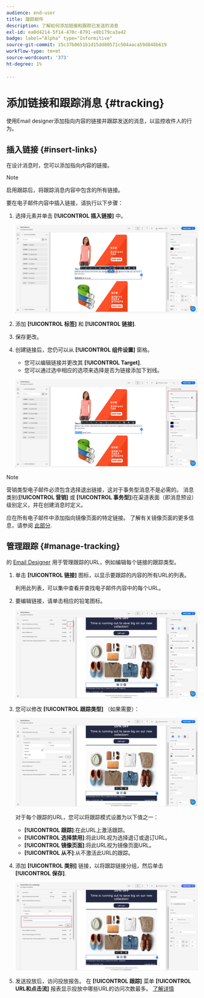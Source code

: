 ```yaml
---
audience: end-user
title: 跟踪邮件
description: 了解如何添加链接和跟踪已发送的消息
exl-id: ea0d4214-5f14-470c-8791-e8b179ca3a42
badge: label="Alpha" type="Informitive"
source-git-commit: 15c37b0651b1d15dd80571c504aaca59d848b619
workflow-type: tm+mt
source-wordcount: '373'
ht-degree: 1%

---
```


# 添加链接和跟踪消息 {#tracking}

使用Email designer添加指向内容的链接并跟踪发送的消息，以监控收件人的行为。

## 插入链接 {#insert-links}

在设计消息时，您可以添加指向内容的链接。

>[!NOTE]
>
>启用跟踪后，将跟踪消息内容中包含的所有链接。

要在电子邮件内容中插入链接，请执行以下步骤：

1. 选择元素并单击 **[!UICONTROL 插入链接]** 中。

   ![](assets/message-tracking-insert-link.png)

1. 添加 **[!UICONTROL 标签]** 和 **[!UICONTROL 链接]**.

1. 保存更改。

1. 创建链接后，您仍可以从 **[!UICONTROL 组件设置]** 窗格。

   * 您可以编辑链接并更改其 **[!UICONTROL Target]**.
   * 您可以通过选中相应的选项来选择是否为链接添加下划线。

   ![](assets/message-tracking-link-settings.png)

>[!NOTE]
>
>营销类型电子邮件必须包含选择退出链接，这对于事务型消息不是必需的。 消息类别(**[!UICONTROL 营销]** 或 **[!UICONTROL 事务型]**)在渠道表面（即消息预设）级别定义，并在创建消息时定义。

应在所有电子邮件中添加指向镜像页面的特定链接。 了解有关镜像页面的更多信息，请参阅 [此部分](mirror-page.md).

## 管理跟踪 {#manage-tracking}

的 [Email Designer](create-email-content.md) 用于管理跟踪的URL，例如编辑每个链接的跟踪类型。

1. 单击 **[!UICONTROL 链接]** 图标，以显示要跟踪的内容的所有URL的列表。

   利用此列表，可以集中查看并查找电子邮件内容中的每个URL。

1. 要编辑链接，请单击相应的铅笔图标。

   ![](assets/message-tracking-edit-links.png)

1. 您可以修改 **[!UICONTROL 跟踪类型]** （如果需要）：

   ![](assets/message-tracking-edit-a-link.png)

   对于每个跟踪的URL，您可以将跟踪模式设置为以下值之一：

   * **[!UICONTROL 跟踪]**:在此URL上激活跟踪。
   * **[!UICONTROL 选择禁用]**:将此URL视为选择退订或退订URL。
   * **[!UICONTROL 镜像页面]**:将此URL视为镜像页面URL。
   * **[!UICONTROL 从不]**:从不激活此URL的跟踪。 <!--This information is saved: if the URL appears again in a future message, its tracking is automatically deactivated.-->

1. 添加 **[!UICONTROL 类别]** 链接，以将跟踪链接分组，然后单击 **[!UICONTROL 保存]**.

   ![](assets/message-tracking-edit-a-link_2.png)

1. 发送投放后，访问投放报告。 在 **[!UICONTROL 跟踪]** 菜单 **[!UICONTROL URL和点击流]** 报表显示投放中哪些URL的访问次数最多。 [了解详情](../reporting/reports.md)
